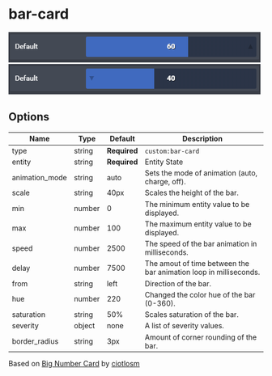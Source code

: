 # bar-card

![](images/default_increase.gif)
![](images/default_decrease.gif)

## Options

| Name | Type | Default | Description
| ---- | ---- | ------- | -----------
| type | string | **Required** | `custom:bar-card`
| entity | string | **Required** | Entity State
| animation_mode | string | auto | Sets the mode of animation (auto, charge, off).
| scale | string | 40px | Scales the height of the bar.
| min | number | 0 | The minimum entity value to be displayed.
| max | number | 100 | The maximum entity value to be displayed.
| speed | number | 2500 | The speed of the bar animation in milliseconds.
| delay | number| 7500 | The amout of time between the bar animation loop in milliseconds.
| from | string | left | Direction of the bar.
| hue | number | 220 | Changed the color hue of the bar (0-360).
| saturation | string | 50% | Scales saturation of the bar.
| severity | object | none | A list of severity values.
| border_radius | string | 3px | Amount of corner rounding of the bar.

Based on [Big Number Card](https://github.com/ciotlosm/custom-lovelace/tree/master/bignumber-card) by [ciotlosm](https://github.com/ciotlosm)
